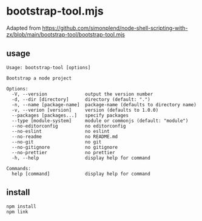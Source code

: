 # bootstrap-tool.mjs

Adapted from https://github.com/simonplend/node-shell-scripting-with-zx/blob/main/bootstrap-tool/bootstrap-tool.mjs

## usage
```shell
Usage: bootstrap-tool [options]

Bootstrap a node project

Options:
  -V, --version              output the version number
  -d, --dir [directory]      directory (default: ".")
  -n, --name [package-name]  package-name (defaults to directory name)
  -v, --verion [version]     version (defaults to 1.0.0)
  --packages [packages...]   specify packages
  --type [module-system]     module or commonjs (default: "module")
  --no-editorconfig          no editorconfig
  --no-eslint                no eslint
  --no-readme                no README.md
  --no-git                   no git
  --no-gitignore             no gitignore
  --no-prettier              no prettier
  -h, --help                 display help for command

Commands:
  help [command]             display help for command
```

## install
```shell
npm install
npm link
```

